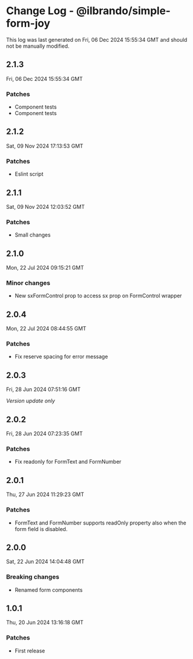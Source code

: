 # Change Log - @ilbrando/simple-form-joy

This log was last generated on Fri, 06 Dec 2024 15:55:34 GMT and should not be manually modified.

## 2.1.3
Fri, 06 Dec 2024 15:55:34 GMT

### Patches

- Component tests
- Component tests

## 2.1.2
Sat, 09 Nov 2024 17:13:53 GMT

### Patches

- Eslint script

## 2.1.1
Sat, 09 Nov 2024 12:03:52 GMT

### Patches

- Small changes

## 2.1.0
Mon, 22 Jul 2024 09:15:21 GMT

### Minor changes

- New sxFormControl prop to access sx prop on FormControl wrapper

## 2.0.4
Mon, 22 Jul 2024 08:44:55 GMT

### Patches

- Fix reserve spacing for error message

## 2.0.3
Fri, 28 Jun 2024 07:51:16 GMT

_Version update only_

## 2.0.2
Fri, 28 Jun 2024 07:23:35 GMT

### Patches

- Fix readonly for FormText and FormNumber

## 2.0.1
Thu, 27 Jun 2024 11:29:23 GMT

### Patches

- FormText and FormNumber supports readOnly property also when the form field is disabled.

## 2.0.0
Sat, 22 Jun 2024 14:04:48 GMT

### Breaking changes

- Renamed form components

## 1.0.1
Thu, 20 Jun 2024 13:16:18 GMT

### Patches

- First release

